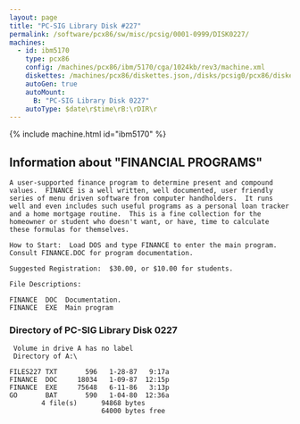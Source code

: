 ```yaml
---
layout: page
title: "PC-SIG Library Disk #227"
permalink: /software/pcx86/sw/misc/pcsig/0001-0999/DISK0227/
machines:
  - id: ibm5170
    type: pcx86
    config: /machines/pcx86/ibm/5170/cga/1024kb/rev3/machine.xml
    diskettes: /machines/pcx86/diskettes.json,/disks/pcsig0/pcx86/diskettes.json
    autoGen: true
    autoMount:
      B: "PC-SIG Library Disk 0227"
    autoType: $date\r$time\rB:\rDIR\r
---
```


{% include machine.html id="ibm5170" %}

## Information about "FINANCIAL PROGRAMS"

    A user-supported finance program to determine present and compound
    values.  FINANCE is a well written, well documented, user friendly
    series of menu driven software from computer handholders.  It runs
    well and even includes such useful programs as a personal loan tracker
    and a home mortgage routine.  This is a fine collection for the
    homeowner or student who doesn't want, or have, time to calculate
    these formulas for themselves.
    
    How to Start:  Load DOS and type FINANCE to enter the main program.
    Consult FINANCE.DOC for program documentation.
    
    Suggested Registration:  $30.00, or $10.00 for students.
    
    File Descriptions:
    
    FINANCE  DOC  Documentation.
    FINANCE  EXE  Main program

### Directory of PC-SIG Library Disk 0227

     Volume in drive A has no label
     Directory of A:\

    FILES227 TXT       596   1-28-87   9:17a
    FINANCE  DOC     18034   1-09-87  12:15p
    FINANCE  EXE     75648   6-11-86   3:13p
    GO       BAT       590   1-04-80  12:36a
            4 file(s)      94868 bytes
                           64000 bytes free
